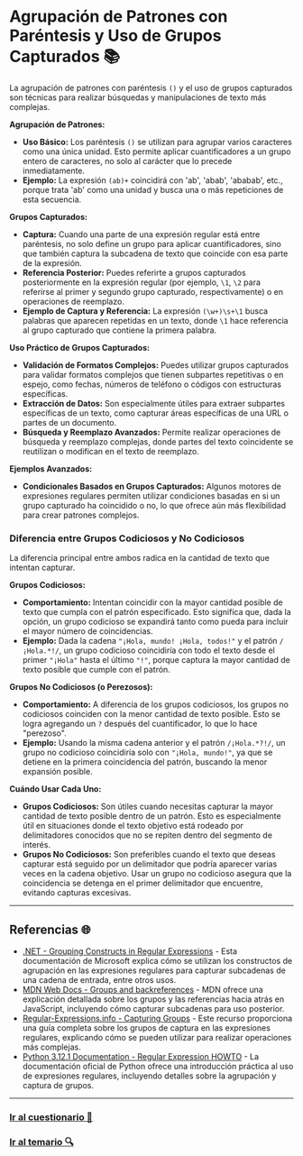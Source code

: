 # Agrupación de Patrones con Paréntesis y Uso de Grupos Capturados 📚

La agrupación de patrones con paréntesis `()` y el uso de grupos capturados son técnicas para realizar búsquedas y manipulaciones de texto más complejas.

**Agrupación de Patrones:**

- **Uso Básico:** Los paréntesis `()` se utilizan para agrupar varios caracteres como una única unidad. Esto permite aplicar cuantificadores a un grupo entero de caracteres, no solo al carácter que lo precede inmediatamente.
- **Ejemplo:** La expresión `(ab)+` coincidirá con 'ab', 'abab', 'ababab', etc., porque trata 'ab' como una unidad y busca una o más repeticiones de esta secuencia.

**Grupos Capturados:**

- **Captura:** Cuando una parte de una expresión regular está entre paréntesis, no solo define un grupo para aplicar cuantificadores, sino que también captura la subcadena de texto que coincide con esa parte de la expresión.
- **Referencia Posterior:** Puedes referirte a grupos capturados posteriormente en la expresión regular (por ejemplo, `\1`, `\2` para referirse al primer y segundo grupo capturado, respectivamente) o en operaciones de reemplazo.
- **Ejemplo de Captura y Referencia:** La expresión `(\w+)\s+\1` busca palabras que aparecen repetidas en un texto, donde `\1` hace referencia al grupo capturado que contiene la primera palabra.

**Uso Práctico de Grupos Capturados:**

- **Validación de Formatos Complejos:** Puedes utilizar grupos capturados para validar formatos complejos que tienen subpartes repetitivas o en espejo, como fechas, números de teléfono o códigos con estructuras específicas.
- **Extracción de Datos:** Son especialmente útiles para extraer subpartes específicas de un texto, como capturar áreas específicas de una URL o partes de un documento.
- **Búsqueda y Reemplazo Avanzados:** Permite realizar operaciones de búsqueda y reemplazo complejas, donde partes del texto coincidente se reutilizan o modifican en el texto de reemplazo.

**Ejemplos Avanzados:**

- **Condicionales Basados en Grupos Capturados:** Algunos motores de expresiones regulares permiten utilizar condiciones basadas en si un grupo capturado ha coincidido o no, lo que ofrece aún más flexibilidad para crear patrones complejos.

### Diferencia entre Grupos Codiciosos y No Codiciosos

La diferencia principal entre ambos radica en la cantidad de texto que intentan capturar.

**Grupos Codiciosos:**

- **Comportamiento:** Intentan coincidir con la mayor cantidad posible de texto que cumpla con el patrón especificado. Esto significa que, dada la opción, un grupo codicioso se expandirá tanto como pueda para incluir el mayor número de coincidencias.
- **Ejemplo:** Dada la cadena `"¡Hola, mundo! ¡Hola, todos!"` y el patrón `/¡Hola.*!/`, un grupo codicioso coincidiría con todo el texto desde el primer `"¡Hola"` hasta el último `"!"`, porque captura la mayor cantidad de texto posible que cumple con el patrón.

**Grupos No Codiciosos (o Perezosos):**

- **Comportamiento:** A diferencia de los grupos codiciosos, los grupos no codiciosos coinciden con la menor cantidad de texto posible. Esto se logra agregando un `?` después del cuantificador, lo que lo hace "perezoso".
- **Ejemplo:** Usando la misma cadena anterior y el patrón `/¡Hola.*?!/`, un grupo no codicioso coincidiría solo con `"¡Hola, mundo!"`, ya que se detiene en la primera coincidencia del patrón, buscando la menor expansión posible.

**Cuándo Usar Cada Uno:**

- **Grupos Codiciosos:** Son útiles cuando necesitas capturar la mayor cantidad de texto posible dentro de un patrón. Esto es especialmente útil en situaciones donde el texto objetivo está rodeado por delimitadores conocidos que no se repiten dentro del segmento de interés.
- **Grupos No Codiciosos:** Son preferibles cuando el texto que deseas capturar está seguido por un delimitador que podría aparecer varias veces en la cadena objetivo. Usar un grupo no codicioso asegura que la coincidencia se detenga en el primer delimitador que encuentre, evitando capturas excesivas.

---

## Referencias 🌐

- [.NET - Grouping Constructs in Regular Expressions](https://learn.microsoft.com/en-us/dotnet/standard/base-types/grouping-constructs-in-regular-expressions) - Esta documentación de Microsoft explica cómo se utilizan los constructos de agrupación en las expresiones regulares para capturar subcadenas de una cadena de entrada, entre otros usos.
- [MDN Web Docs - Groups and backreferences](https://developer.mozilla.org/en-US/docs/Web/JavaScript/Guide/Regular_Expressions/Groups_and_Ranges) - MDN ofrece una explicación detallada sobre los grupos y las referencias hacia atrás en JavaScript, incluyendo cómo capturar subcadenas para uso posterior.
- [Regular-Expressions.info - Capturing Groups](https://www.regular-expressions.info/refcapture.html) - Este recurso proporciona una guía completa sobre los grupos de captura en las expresiones regulares, explicando cómo se pueden utilizar para realizar operaciones más complejas.
- [Python 3.12.1 Documentation - Regular Expression HOWTO](https://docs.python.org/3/howto/regex.html) - La documentación oficial de Python ofrece una introducción práctica al uso de expresiones regulares, incluyendo detalles sobre la agrupación y captura de grupos.

---

### [Ir al cuestionario 📝](../../cuestionario/03-cuantificadores-y-grupos/grupos.md)

### [Ir al temario 🔍](../../readme.md)